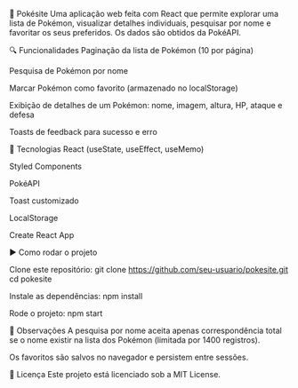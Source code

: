 📘 Pokésite 
Uma aplicação web feita com React que permite explorar uma lista de Pokémon, visualizar detalhes individuais, pesquisar por nome e favoritar os seus preferidos. Os dados são obtidos da PokéAPI.

🔍 Funcionalidades
Paginação da lista de Pokémon (10 por página)

Pesquisa de Pokémon por nome

Marcar Pokémon como favorito (armazenado no localStorage)

Exibição de detalhes de um Pokémon: nome, imagem, altura, HP, ataque e defesa

Toasts de feedback para sucesso e erro

🧱 Tecnologias
React (useState, useEffect, useMemo)

Styled Components

PokéAPI

Toast customizado

LocalStorage

Create React App

▶️ Como rodar o projeto

Clone este repositório:
git clone https://github.com/seu-usuario/pokesite.git
cd pokesite

Instale as dependências:
npm install

Rode o projeto:
npm start

📌 Observações
A pesquisa por nome aceita apenas correspondência total se o nome existir na lista dos Pokémon (limitada por 1400 registros).

Os favoritos são salvos no navegador e persistem entre sessões.

📃 Licença
Este projeto está licenciado sob a MIT License.
